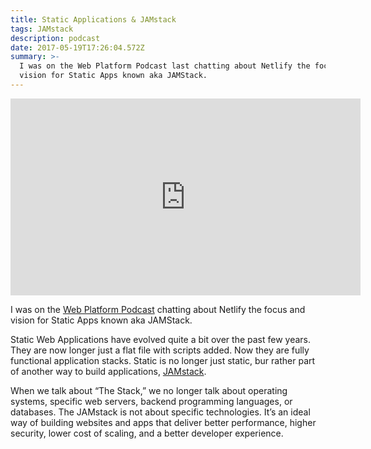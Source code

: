```yaml
---
title: Static Applications & JAMstack
tags: JAMstack
description: podcast
date: 2017-05-19T17:26:04.572Z
summary: >-
  I was on the Web Platform Podcast last chatting about Netlify the focus and
  vision for Static Apps known aka JAMStack.
---
```

<iframe width="560" height="315" src="https://www.youtube.com/embed/v4eepRHnsxg" frameborder="0" allowfullscreen></iframe>

I was on the [Web Platform Podcast](https://itunes.apple.com/us/podcast/the-web-platform-podcast/id899384794?mt=2) chatting about Netlify the focus and vision for Static Apps known aka JAMStack.

Static Web Applications have evolved quite a bit over the past few years. They are now longer just a flat file with scripts added. Now they are fully functional application stacks. Static is no longer just static, bur rather part of another way to build applications, [JAMstack](https://jamstack.org/). 

When we talk about “The Stack,” we no longer talk about operating systems, specific web servers, backend programming languages, or databases. The JAMstack is not about specific technologies. It’s an ideal way of building websites and apps that deliver better performance, higher security, lower cost of scaling, and a better developer experience.



